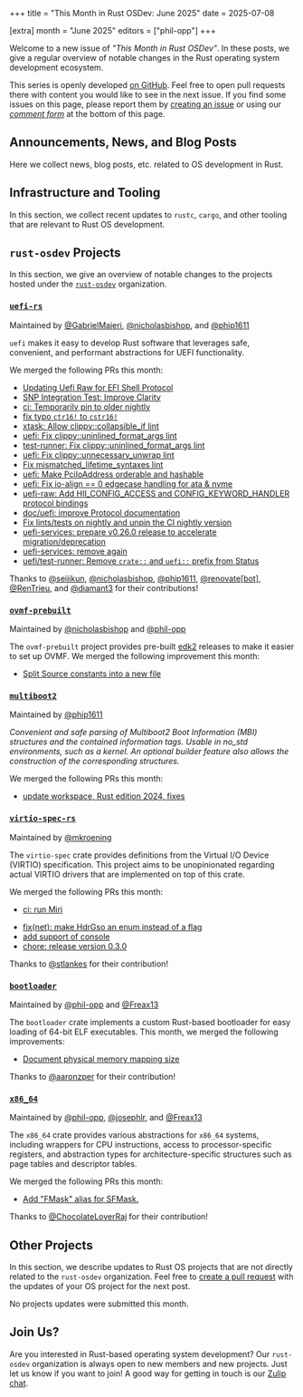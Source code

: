 +++
title = "This Month in Rust OSDev: June 2025"
date = 2025-07-08

[extra]
month = "June 2025"
editors = ["phil-opp"]
+++

Welcome to a new issue of _"This Month in Rust OSDev"_. In these posts, we give a regular overview of notable changes in the Rust operating system development ecosystem.

<!-- more -->

This series is openly developed [on GitHub](https://github.com/rust-osdev/homepage/). Feel free to open pull requests there with content you would like to see in the next issue. If you find some issues on this page, please report them by [creating an issue](https://github.com/rust-osdev/homepage/issues/new) or using our <a href="#comment-form">_comment form_</a> at the bottom of this page.

<!--
    This is a draft for the upcoming "This Month in Rust OSDev (June 2025)" post.
    Feel free to create pull requests against the `next` branch to add your
    content here.
    Please take a look at the past posts on https://rust-osdev.com/ to see the
    general structure of these posts.
-->

## Announcements, News, and Blog Posts

Here we collect news, blog posts, etc. related to OS development in Rust.

<!--
Please follow this template:

- [Title](https://example.com)
  - (optional) Some additional context
-->


## Infrastructure and Tooling

In this section, we collect recent updates to `rustc`, `cargo`, and other tooling that are relevant to Rust OS development.

<!--
    Please use the following template:

- [Title](https://example.com)
  - (optional) Some additional context
-->



## `rust-osdev` Projects

In this section, we give an overview of notable changes to the projects hosted under the [`rust-osdev`](https://github.com/rust-osdev/about) organization.

<!--
    Please use the following template:

    ### [`repo_name`](https://github.com/rust-osdev/repo_name)
    <span class="maintainers">Maintained by [@maintainer_1](https://github.com/maintainer_1)</span>

    The `repo_name` crate ...<<short introduction>>...

    We merged the following changes this month:
    <<changelog, either in list or text form>>
-->

### [`uefi-rs`](https://github.com/rust-osdev/uefi-rs)
<span class="maintainers">Maintained by [@GabrielMajeri](https://github.com/GabrielMajeri), [@nicholasbishop](https://github.com/nicholasbishop), and [@phip1611](https://github.com/phip1611)</span>

`uefi` makes it easy to develop Rust software that leverages safe, convenient,
and performant abstractions for UEFI functionality.

We merged the following PRs this month:

- [Updating Uefi Raw for EFI Shell Protocol](https://github.com/rust-osdev/uefi-rs/pull/1680)
- [SNP Integration Test: Improve Clarity](https://github.com/rust-osdev/uefi-rs/pull/1621)
- [ci: Temporarily pin to older nightly](https://github.com/rust-osdev/uefi-rs/pull/1689)
- [fix typo `ctr16!` to `cstr16!`](https://github.com/rust-osdev/uefi-rs/pull/1686)
- [xtask: Allow clippy::collapsible_if lint](https://github.com/rust-osdev/uefi-rs/pull/1694)
- [uefi: Fix clippy::uninlined_format_args lint](https://github.com/rust-osdev/uefi-rs/pull/1693)
- [test-runner: Fix clippy::uninlined_format_args lint](https://github.com/rust-osdev/uefi-rs/pull/1692)
- [uefi: Fix clippy::unnecessary_unwrap lint](https://github.com/rust-osdev/uefi-rs/pull/1691)
- [Fix mismatched_lifetime_syntaxes lint](https://github.com/rust-osdev/uefi-rs/pull/1690)
- [uefi: Make PciIoAddress orderable and hashable](https://github.com/rust-osdev/uefi-rs/pull/1682)
- [uefi: Fix io-align == 0 edgecase handling for ata & nvme](https://github.com/rust-osdev/uefi-rs/pull/1698)
- [uefi-raw: Add HII_CONFIG_ACCESS and CONFIG_KEYWORD_HANDLER protocol bindings](https://github.com/rust-osdev/uefi-rs/pull/1683)
- [doc/uefi: improve Protocol documentation](https://github.com/rust-osdev/uefi-rs/pull/1612)
- [Fix lints/tests on nightly and unpin the CI nightly version](https://github.com/rust-osdev/uefi-rs/pull/1703)
- [uefi-services: prepare v0.26.0 release to accelerate migration/deprecation](https://github.com/rust-osdev/uefi-rs/pull/1709)
- [uefi-services: remove again](https://github.com/rust-osdev/uefi-rs/pull/1712)
- [uefi/test-runner: Remove `crate::` and `uefi::` prefix from Status](https://github.com/rust-osdev/uefi-rs/pull/1714)

<!-- - [chore(deps): lock file maintenance](https://github.com/rust-osdev/uefi-rs/pull/1681) -->
<!-- - [chore(deps): update crate-ci/typos action to v1.33.1](https://github.com/rust-osdev/uefi-rs/pull/1696) -->
<!-- - [chore(deps): lock file maintenance](https://github.com/rust-osdev/uefi-rs/pull/1697) -->
<!-- - [chore(deps): lock file maintenance](https://github.com/rust-osdev/uefi-rs/pull/1702) -->
<!-- - [chore(deps): lock file maintenance](https://github.com/rust-osdev/uefi-rs/pull/1707) -->
<!-- - [chore(deps): lock file maintenance](https://github.com/rust-osdev/uefi-rs/pull/1715) -->

Thanks to [@seijikun](https://github.com/seijikun), [@nicholasbishop](https://github.com/nicholasbishop), [@phip1611](https://github.com/phip1611), [@renovate[bot]](https://github.com/apps/renovate), [@RenTrieu](https://github.com/RenTrieu), and [@diamant3](https://github.com/diamant3) for their contributions!


### [`ovmf-prebuilt`](https://github.com/rust-osdev/ovmf-prebuilt)
<span class="maintainers">Maintained by [@nicholasbishop](https://github.com/nicholasbishop) and [@phil-opp](https://github.com/phil-opp)</span>

The `ovmf-prebuilt` project provides pre-built [edk2](https://github.com/tianocore/edk2) releases to make it easier to set up OVMF. We merged the following improvement this month:

<!-- - [chore(deps): lock file maintenance](https://github.com/rust-osdev/ovmf-prebuilt/pull/181)
- [chore(deps): lock file maintenance](https://github.com/rust-osdev/ovmf-prebuilt/pull/182)
- [chore(deps): lock file maintenance](https://github.com/rust-osdev/ovmf-prebuilt/pull/183)
- [chore(deps): lock file maintenance](https://github.com/rust-osdev/ovmf-prebuilt/pull/185) -->
- [Split Source constants into a new file](https://github.com/rust-osdev/ovmf-prebuilt/pull/186)
<!-- - [chore(deps): lock file maintenance](https://github.com/rust-osdev/ovmf-prebuilt/pull/187) -->


### [`multiboot2`](https://github.com/rust-osdev/multiboot2)
<span class="maintainers">Maintained by [@phip1611](https://github.com/phip1611)</span>

_Convenient and safe parsing of Multiboot2 Boot Information (MBI) structures and
the contained information tags. Usable in no_std environments, such as a kernel.
An optional builder feature also allows the construction of the corresponding
structures._

We merged the following PRs this month:

- [update workspace, Rust edition 2024, fixes](https://github.com/rust-osdev/multiboot2/pull/267)
<!-- - [build(deps): bump crate-ci/typos from 1.31.2 to 1.32.0](https://github.com/rust-osdev/multiboot2/pull/269)
- [build(deps): bump uefi-raw from 0.8.0 to 0.11.0](https://github.com/rust-osdev/multiboot2/pull/268) -->


### [`virtio-spec-rs`](https://github.com/rust-osdev/virtio-spec-rs)
<span class="maintainers">Maintained by [@mkroening](https://github.com/mkroening)</span>

The `virtio-spec` crate provides definitions from the Virtual I/O Device (VIRTIO) specification. 
This project aims to be unopinionated regarding actual VIRTIO drivers that are implemented on top of this crate.

We merged the following PRs this month:

- [ci: run Miri](https://github.com/rust-osdev/virtio-spec-rs/pull/4)
<!-- - [build(deps): upgrade dependencies](https://github.com/rust-osdev/virtio-spec-rs/pull/3) -->
- [fix(net): make HdrGso an enum instead of a flag](https://github.com/rust-osdev/virtio-spec-rs/pull/2)
- [add support of console](https://github.com/rust-osdev/virtio-spec-rs/pull/1)
- [chore: release version 0.3.0](https://github.com/rust-osdev/virtio-spec-rs/pull/5)

Thanks to [@stlankes](https://github.com/stlankes) for their contribution!


### [`bootloader`](https://github.com/rust-osdev/bootloader)
<span class="maintainers">Maintained by [@phil-opp](https://github.com/phil-opp) and [@Freax13](https://github.com/orgs/rust-osdev/people/Freax13)</span>

The `bootloader` crate implements a custom Rust-based bootloader for easy loading of 64-bit ELF executables. This month, we merged the following improvements:

- [Document physical memory mapping size](https://github.com/rust-osdev/bootloader/pull/506)

Thanks to [@aaronzper](https://github.com/aaronzper) for their contribution!


### [`x86_64`](https://github.com/rust-osdev/x86_64)
<span class="maintainers">Maintained by [@phil-opp](https://github.com/phil-opp), [@josephlr](https://github.com/orgs/rust-osdev/people/josephlr), and [@Freax13](https://github.com/orgs/rust-osdev/people/Freax13)</span>

The `x86_64` crate provides various abstractions for `x86_64` systems, including wrappers for CPU instructions, access to processor-specific registers, and abstraction types for architecture-specific structures such as page tables and descriptor tables.

We merged the following PRs this month:

- [Add "FMask" alias for SFMask.](https://github.com/rust-osdev/x86_64/pull/552)

Thanks to [@ChocolateLoverRaj](https://github.com/ChocolateLoverRaj) for their contribution!


## Other Projects

In this section, we describe updates to Rust OS projects that are not directly related to the `rust-osdev` organization. Feel free to [create a pull request](https://github.com/rust-osdev/homepage/pulls) with the updates of your OS project for the next post.

<!--
    Please use the following template:

    ### [`owner_name/repo_name`](https://github.com/rust-osdev/owner_name/repo_name)
    <span class="maintainers">(Section written by [@your_github_name](https://github.com/your_github_name))</span>

    ...<<your project updates>>...
-->


<span class="gray">No projects updates were submitted this month.</span>

## Join Us?

Are you interested in Rust-based operating system development? Our `rust-osdev` organization is always open to new members and new projects. Just let us know if you want to join! A good way for getting in touch is our [Zulip chat](https://rust-osdev.zulipchat.com).
